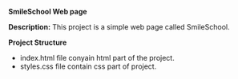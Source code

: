 **SmileSchool Web page**

**Description:**
This project is a simple web page called SmileSchool.

**Project Structure**
- index.html file conyain html part of the project.
- styles.css file contain css part of project.